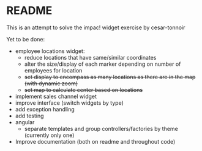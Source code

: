 README
======

This is an attempt to solve the impac! widget exercise by cesar-tonnoir

Yet to be done:

* employee locations widget:
  * reduce locations that have same/similar coordinates
  * alter the size/display of each marker depending on number of employees for location
  * <strike>set display to encompass as many locations as there are in the map (with dynamic zoom)</strike>
  * <strike>set map to calculate center based on locations</strike>
* implement sales channel widget
* improve interface (switch widgets by type)
* add exception handling
* add testing
* angular
  * separate templates and group controllers/factories by theme (currently only one)
* Improve documentation (both on readme and throughout code)
